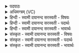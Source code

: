 <details><summary>पदपाठः</summary>

अस्क॑न्नम्। अ॒द्य। दे॒वेभ्यः॑। आज्य॑म्। सम्। भ्रि॒या॒स॒म्। अङ्घ्रि॑णा। वि॒ष्णो॒ऽइति॑ विष्णो। मा। त्वा॒। अव॑। क्र॒मि॒ष॒म्। वसु॑मती॒मिति॒ वसु॑ऽमतीम्। अ॒ग्ने॒। ते॒। छा॒याम्। उप॑। स्थे॒ष॒म्। विष्णोः॑। स्थान॑म्। अ॒सि॒। इ॒तः। इन्द्रः॑। वी॒र्य्य᳖म्। अ॒कृ॒णो॒त्। ऊ॒र्ध्वः। अ॒ध्व॒रः। आ। अ॒स्था॒त्। ८।
</details>

<details><summary>अधिमन्त्रम् (VC)</summary>

- विष्णुर्देवता
- परमेष्ठी प्रजापतिर्ऋषिः
- विराड् ब्राह्मी पङ्क्तिः
- पञ्चमः
</details>

<details><summary>हिन्दी - स्वामी दयानन्द सरस्वती  - विषयः</summary>

फिर भी उक्त यज्ञ कैसा होकर क्या करता है, सो अगले मन्त्र में प्रकाश किया है ॥
</details>

<details><summary>हिन्दी - स्वामी दयानन्द सरस्वती  - पदार्थः</summary>

पदार्थान्वयभाषाः -  मैं (देवेभ्यः) उत्तम सुखों की प्राप्ति के लिये जो (अस्कन्नम्) निश्चल सुखदायक (आज्यम्) घृत आदि उत्तम-उत्तम पदार्थ हैं, उसको (अङ्घ्रिणा) पदार्थ पहुँचानेवाले अग्नि से (अद्य) आज (संभ्रियासम्) धारण करूँ और (त्वा) उसका मैं (मावक्रमिषम्) कभी उल्लङ्घन न करूँ। तथा हे अग्ने जगदीश्वर ! (ते) आपके (वसुमतीम्) पदार्थ देनेवाले (छायाम्) आश्रय को (उपस्थेषम्) प्राप्त होऊँ। जो यह (अग्ने) अग्नि (विष्णोः) यज्ञ के (स्थानम्) ठहरने का स्थान (असि) है, उसके भी (वसुमतीम्) उत्तम पदार्थ देनेवाले (छायाम्) आश्रय को मैं (उपस्थेषम्) प्राप्त होकर यज्ञ को सिद्ध करता हूँ तथा जो (ऊर्ध्वः) आकाश और जो (अध्वरः) यज्ञ अग्नि में ठहरनेवाला (आ) सब प्रकार से (अस्थात्) ठहरता है, उसको (इन्द्रः) सूर्य्य और वायु धारण करके (वीर्य्यम्) कर्म अथवा पराक्रम को (अकृणोत्) करते हैं ॥८॥
</details>

<details><summary>हिन्दी - स्वामी दयानन्द सरस्वती  - भावार्थः</summary>

भावार्थभाषाः -  ईश्वर उपदेश करता है कि जिस पूर्वोक्त यज्ञ से जल और वायु शुद्ध होकर बहुत-सा अन्न उत्पन्न करनेवाले होते हैं, उसको सिद्ध करने के लिये मनुष्यों को बहुत सी सामग्री जोड़नी चाहिये। जैसे मैं सर्वत्र व्यापक हूँ, मेरी आज्ञा कभी उल्लङ्घन नहीं करनी चाहिये, किन्तु जो असंख्यात सुखों का देनेवाला मेरा आश्रय है, उसको सदा ग्रहण करके अग्नि में जो हवन किया जाता है तथा जिस को सूर्य्य अपनी किरणों से खेंच कर वायु के योग से ऊपर मेघमण्डल में स्थापन करता है और फिर वह उस को वहाँ से मेघ द्वारा गिरा देता है और जिससे पृथिवी पर बड़ा सुख उत्पन्न होता है, उस यज्ञ का अनुष्ठान सब मनुष्यों को सदा करना योग्य है ॥८॥
</details>

<details><summary>संस्कृत - स्वामी दयानन्द सरस्वती  - विषयः</summary>

पुनः स कीदृशो भूत्वा किं करोतीत्युपदिश्यते ॥
</details>

<details><summary>संस्कृत - स्वामी दयानन्द सरस्वती  - पदार्थः</summary>

पदार्थान्वयभाषाः -  अहं देवेभ्यो यदस्कन्नमविक्षुब्धमाज्यमङ्घ्रिणा संभ्रियासं [विष्णो] अद्य त्वा तदहं मावक्रमिषं मोल्लङ्घयेयम्। हे अग्ने जगदीश्वर ! ते तव वसुमतीं छायामहमुपस्थेषमुपपत्सीय। योऽयमग्निर्विष्णोर्यज्ञस्य स्थानम(स्य)स्ति तस्यापि वसुमतीं छायामुपस्थाय यज्ञं साधयामि। य ऊर्ध्वोऽध्वरोऽग्नौ हुतः समन्तात् तिष्ठति तमित इन्द्रो धृत्वा वीर्य्यमकृणोत् करोति ॥८॥
</details>

<details><summary>संस्कृत - स्वामी दयानन्द सरस्वती  - भावार्थः</summary>

भावार्थभाषाः -  ईश्वर उपदिशति येन पूर्वोक्तेन यज्ञेनान्नजले शुद्धे पुष्कले भवतस्तदेतस्य सिध्यर्थं मनुष्यैः पुष्कलाः संभाराः सदा चेतव्याः। नैव मम व्यापकस्याज्ञामुल्लङ्घ्य वर्तितव्यम्। किन्तु बहुसुखप्रापकं मदाश्रयं गृहीत्वाऽग्नौ यो यज्ञः क्रियते, यमिन्द्रः स्वकीयैः किरणैश्छित्त्वा वायुना सहोर्ध्वमाकृष्योर्ध्वं मेघमण्डले स्थापयति, पुनस्तस्माद् भूमिं प्रति निपातयति, येन भूमौ महद्वीर्य्यं जायते, स सदाऽनुष्ठातव्य इति ॥८॥
</details>